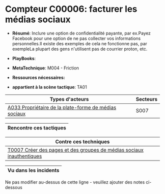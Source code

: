 # Compteur C00006: facturer les médias sociaux

* **Résumé**: Inclure une option de confidentialité payante, par ex.Payez Facebook pour une option de ne pas collecter vos informations personnelles.Il existe des exemples de cela ne fonctionne pas, par exempleLa plupart des gens n'utilisent pas de courrier proton, etc.

* **PlayBooks**:

* **MetaTechnique**: M004 - Friction

* **Ressources nécessaires:**

* **appartient à la scène tactique**: TA01


|Types d'acteurs |Secteurs |
|----------- |------- |
|[A033 Propriétaire de la plate-forme de médias sociaux](../../generated_pages/actortypes/A033.md) |S007 |



|Rencontre ces tactiques |
|---------------------- |



|Contre ces techniques |
|------------------------- |
|[T0007 Créer des pages et des groupes de médias sociaux inauthentiques](../../generated_pages/techniques/T0007.md) |



|Vu dans les incidents |
|----------------- |


Ne pas modifier au-dessus de cette ligne - veuillez ajouter des notes ci-dessous